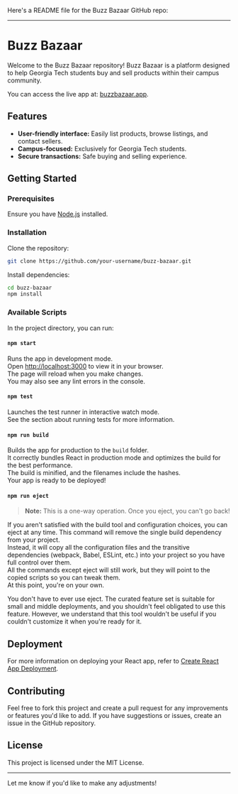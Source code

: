 

Here's a README file for the Buzz Bazaar GitHub repo:

---

# Buzz Bazaar

Welcome to the Buzz Bazaar repository! Buzz Bazaar is a platform designed to help Georgia Tech students buy and sell products within their campus community. 

You can access the live app at: [buzzbazaar.app](https://buzzbazaar.app).

## Features
- **User-friendly interface:** Easily list products, browse listings, and contact sellers.
- **Campus-focused:** Exclusively for Georgia Tech students.
- **Secure transactions:** Safe buying and selling experience.

## Getting Started

### Prerequisites
Ensure you have [Node.js](https://nodejs.org/) installed. 

### Installation

Clone the repository:

```bash
git clone https://github.com/your-username/buzz-bazaar.git
```

Install dependencies:

```bash
cd buzz-bazaar
npm install
```

### Available Scripts

In the project directory, you can run:

#### `npm start`
Runs the app in development mode.  
Open [http://localhost:3000](http://localhost:3000) to view it in your browser.  
The page will reload when you make changes.  
You may also see any lint errors in the console.

#### `npm test`
Launches the test runner in interactive watch mode.  
See the section about running tests for more information.

#### `npm run build`
Builds the app for production to the `build` folder.  
It correctly bundles React in production mode and optimizes the build for the best performance.  
The build is minified, and the filenames include the hashes.  
Your app is ready to be deployed!

#### `npm run eject`
> **Note:** This is a one-way operation. Once you eject, you can't go back!

If you aren't satisfied with the build tool and configuration choices, you can eject at any time. This command will remove the single build dependency from your project.  
Instead, it will copy all the configuration files and the transitive dependencies (webpack, Babel, ESLint, etc.) into your project so you have full control over them.  
All the commands except eject will still work, but they will point to the copied scripts so you can tweak them.  
At this point, you're on your own.

You don't have to ever use eject. The curated feature set is suitable for small and middle deployments, and you shouldn't feel obligated to use this feature. However, we understand that this tool wouldn't be useful if you couldn't customize it when you're ready for it.

## Deployment
For more information on deploying your React app, refer to [Create React App Deployment](https://reactjs.org/docs/deployment.html).

## Contributing
Feel free to fork this project and create a pull request for any improvements or features you'd like to add. If you have suggestions or issues, create an issue in the GitHub repository.

## License
This project is licensed under the MIT License.

---

Let me know if you'd like to make any adjustments!
